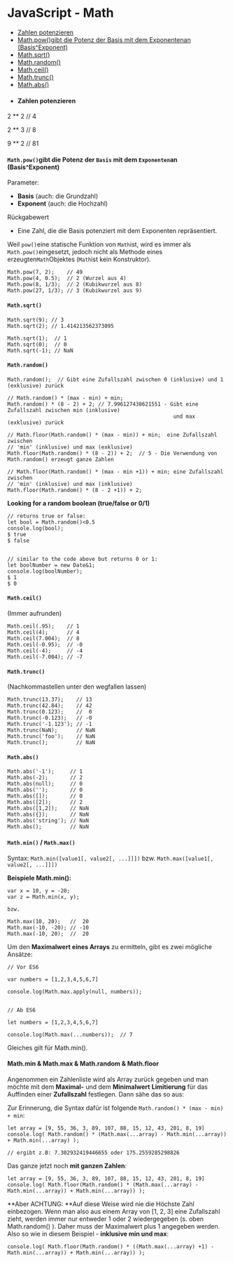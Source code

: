 # JavaScript - Math

* [Zahlen potenzieren](#zahlen-potenzieren)
* [Math.pow\(\)gibt die Potenz der Basis mit dem Exponentenan \(Basis^Exponent\)](#mathpowgibt-die-potenz-der-basis-mit-dem-exponentenan-basisexponent)
* [Math.sqrt\(\)](#mathsqrt)
* [Math.random\(\)](#mathrandom)
* [Math.ceil\(\)](#mathceil)
* [Math.trunc\(\)](#mathtrunc)
* [Math.abs\(\)](#mathabs)
* #### Zahlen potenzieren

2 \*\* 2   // 4

2 \*\* 3   // 8

9 \*\* 2   // 81

#### `Math.pow()`gibt die Potenz der `Basis` mit dem `Exponenten`an \(Basis^Exponent\)

Parameter:

* **Basis** \(auch: die Grundzahl\)
* **Exponent** \(auch: die Hochzahl\)

Rückgabewert

* Eine Zahl, die die Basis potenziert mit dem Exponenten repräsentiert.

Weil `pow()`eine statische Funktion von `Math`ist, wird es immer als `Math.pow()`eingesetzt, jedoch nicht als Methode eines erzeugten`Math`Objektes \(`Math`ist kein Konstruktor\).

```
Math.pow(7, 2);    // 49
Math.pow(4, 0.5);  // 2 (Wurzel aus 4)
Math.pow(8, 1/3);  // 2 (Kubikwurzel aus 8)
Math.pow(27, 1/3); // 3 (Kubikwurzel aus 9)
```

#### `Math.sqrt()`

```
Math.sqrt(9); // 3
Math.sqrt(2); // 1.414213562373095

Math.sqrt(1);  // 1
Math.sqrt(0);  // 0
Math.sqrt(-1); // NaN
```

#### `Math.random()`

```
Math.random();  // Gibt eine Zufallszahl zwischen 0 (inklusive) und 1 (exklusive) zurück

// Math.random() * (max - min) + min;
Math.random() * (8 - 2) + 2; // 7.996127438621551 - Gibt eine Zufallszahl zwischen min (inklusive) 
                                                     und max (exklusive) zurück

// Math.floor(Math.random() * (max - min)) + min;  eine Zufallszahl zwischen 
// 'min' (inklusive) und max (exklusive)
Math.floor(Math.random() * (8 - 2)) + 2;  // 5 - Die Verwendung von Math.random() erzeugt ganze Zahlen

// Math.floor(Math.random() * (max - min +1)) + min; eine Zufallszahl zwischen 
// 'min' (inklusive) und max (inklusive)
Math.floor(Math.random() * (8 - 2 +1)) + 2;
```

**Looking for a random boolean \(true/false or 0/1\)**

```
// returns true or false:
let bool = Math.random()<0.5      
console.log(bool);
$ true 
$ false


// similar to the code above but returns 0 or 1:
let boolNumber = new Date&1;
console.log(boolNumber);
$ 1
$ 0
```

#### `Math.ceil()`

\(Immer aufrunden\)

```
Math.ceil(.95);    // 1
Math.ceil(4);      // 4
Math.ceil(7.004);  // 8
Math.ceil(-0.95);  // -0
Math.ceil(-4);     // -4
Math.ceil(-7.004); // -7
```

#### `Math.trunc()`

\(Nachkommastellen unter den wegfallen lassen\)

```
Math.trunc(13.37);    // 13
Math.trunc(42.84);    // 42
Math.trunc(0.123);    //  0
Math.trunc(-0.123);   // -0
Math.trunc('-1.123'); // -1
Math.trunc(NaN);      // NaN
Math.trunc('foo');    // NaN
Math.trunc();         // NaN
```

#### `Math.abs()`

```
Math.abs('-1');     // 1
Math.abs(-2);       // 2
Math.abs(null);     // 0
Math.abs('');       // 0
Math.abs([]);       // 0
Math.abs([2]);      // 2
Math.abs([1,2]);    // NaN
Math.abs({});       // NaN
Math.abs('string'); // NaN
Math.abs();         // NaN
```

#### `Math.min()` / `Math.max()`

Syntax: `Math.min([value1[, value2[, ...]]])` bzw. `Math.max([value1[, value2[, ...]]])`

**Beispiele Math.min\(\):**

```
var x = 10, y = -20;
var z = Math.min(x, y);

bzw.

Math.max(10, 20);   //  20
Math.max(-10, -20); // -10
Math.max(-10, 20);  //  20
```

Um den **Maximalwert eines Arrays** zu ermitteln, gibt es zwei mögliche Ansätze:

```
// Vor ES6

var numbers = [1,2,3,4,5,6,7]

console.log(Math.max.apply(null, numbers));


// Ab ES6

let numbers = [1,2,3,4,5,6,7]

console.log(Math.max(...numbers));  // 7
```

Gleiches gilt für Math.min\(\).

#### Math.min & Math.max & Math.random & Math.floor

Angenommen ein Zahlenliste wird als Array zurück gegeben und man möchte mit dem **Maximal-** und dem **Minimalwert** **Limitierung** für das Auffinden einer **Zufallszahl** festlegen. Dann sähe das so aus:

Zur Erinnerung, die Syntax dafür ist folgende `Math.random() * (max - min) + min`:

```
let array = [9, 55, 36, 3, 89, 107, 88, 15, 12, 43, 201, 8, 19]
console.log( Math.random() * (Math.max(...array) - Math.min(...array)) + Math.min(...array) );

// ergibt z.B: 7.302932419446655 oder 175.2559285298826
```

Das ganze jetzt noch **mit ganzen Zahlen**:

```
let array = [9, 55, 36, 3, 89, 107, 88, 15, 12, 43, 201, 8, 19]
console.log( Math.floor(Math.random() * (Math.max(...array) - Math.min(...array)) + Math.min(...array)) );
```

**Aber ACHTUNG: **Auf diese Weise wird nie die Höchste Zahl einbezogen. Wenn man also aus einem Array von \[1, 2, 3\] eine Zufallszahl zieht, werden immer nur entweder 1 oder 2 wiedergegeben \(s. oben Math.random\(\) \). Daher muss der Maximalwert plus 1 angegeben werden. Also so wie in diesem Beispiel - **inklusive min und max**:

```
console.log( Math.floor(Math.random() * ((Math.max(...array) +1) - Math.min(...array)) + Math.min(...array)) );
```



